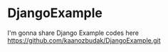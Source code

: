 # DjangoExample
I'm gonna share Django Example codes here
https://github.com/kaanozbudak/DjangoExample.git